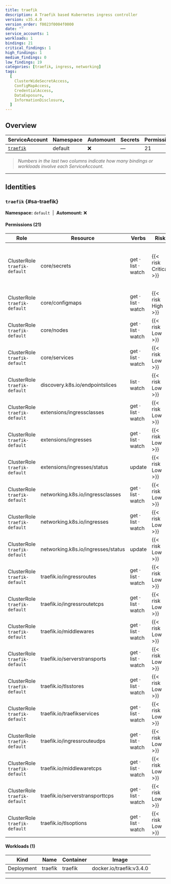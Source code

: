 ```yaml
---
title: traefik
description: A Traefik based Kubernetes ingress controller
version: v35.4.0
version_order: f0023f0004f0000
date: ""
service_accounts: 1
workloads: 1
bindings: 21
critical_findings: 1
high_findings: 1
medium_findings: 0
low_findings: 19
categories: [traefik, ingress, networking]
tags:
  [
    ClusterWideSecretAccess,
    ConfigMapAccess,
    CredentialAccess,
    DataExposure,
    InformationDisclosure,
  ]
---
```


## Overview

| ServiceAccount           | Namespace | Automount | Secrets | Permissions | Workloads |
| ------------------------ | --------- | --------- | ------- | ----------- | --------- |
| [`traefik`](#sa-traefik) | default   | ❌        | —       | 21          | 1         |

> _Numbers in the last two columns indicate how many bindings or workloads involve each ServiceAccount._

---

## Identities

### `traefik` {#sa-traefik}

**Namespace:** `default` &nbsp;|&nbsp; **Automount:** ❌

#### Permissions (21)

| Role                          | Resource                           | Verbs              | Risk                  | Tags                                                                                                                                |
| ----------------------------- | ---------------------------------- | ------------------ | --------------------- | ----------------------------------------------------------------------------------------------------------------------------------- |
| ClusterRole `traefik-default` | core/secrets                       | get · list · watch | {{< risk Critical >}} | {{< tag "ClusterWideSecretAccess" >}} {{< tag "CredentialAccess" >}} {{< tag "DataExposure" >}} {{< tag "InformationDisclosure" >}} |
| ClusterRole `traefik-default` | core/configmaps                    | get · list · watch | {{< risk High >}}     | {{< tag "ConfigMapAccess" >}} {{< tag "DataExposure" >}} {{< tag "InformationDisclosure" >}}                                        |
| ClusterRole `traefik-default` | core/nodes                         | get · list · watch | {{< risk Low >}}      |                                                                                                                                     |
| ClusterRole `traefik-default` | core/services                      | get · list · watch | {{< risk Low >}}      |                                                                                                                                     |
| ClusterRole `traefik-default` | discovery.k8s.io/endpointslices    | list · watch       | {{< risk Low >}}      |                                                                                                                                     |
| ClusterRole `traefik-default` | extensions/ingressclasses          | get · list · watch | {{< risk Low >}}      |                                                                                                                                     |
| ClusterRole `traefik-default` | extensions/ingresses               | get · list · watch | {{< risk Low >}}      |                                                                                                                                     |
| ClusterRole `traefik-default` | extensions/ingresses/status        | update             | {{< risk Low >}}      |                                                                                                                                     |
| ClusterRole `traefik-default` | networking.k8s.io/ingressclasses   | get · list · watch | {{< risk Low >}}      |                                                                                                                                     |
| ClusterRole `traefik-default` | networking.k8s.io/ingresses        | get · list · watch | {{< risk Low >}}      |                                                                                                                                     |
| ClusterRole `traefik-default` | networking.k8s.io/ingresses/status | update             | {{< risk Low >}}      |                                                                                                                                     |
| ClusterRole `traefik-default` | traefik.io/ingressroutes           | get · list · watch | {{< risk Low >}}      |                                                                                                                                     |
| ClusterRole `traefik-default` | traefik.io/ingressroutetcps        | get · list · watch | {{< risk Low >}}      |                                                                                                                                     |
| ClusterRole `traefik-default` | traefik.io/middlewares             | get · list · watch | {{< risk Low >}}      |                                                                                                                                     |
| ClusterRole `traefik-default` | traefik.io/serverstransports       | get · list · watch | {{< risk Low >}}      |                                                                                                                                     |
| ClusterRole `traefik-default` | traefik.io/tlsstores               | get · list · watch | {{< risk Low >}}      |                                                                                                                                     |
| ClusterRole `traefik-default` | traefik.io/traefikservices         | get · list · watch | {{< risk Low >}}      |                                                                                                                                     |
| ClusterRole `traefik-default` | traefik.io/ingressrouteudps        | get · list · watch | {{< risk Low >}}      |                                                                                                                                     |
| ClusterRole `traefik-default` | traefik.io/middlewaretcps          | get · list · watch | {{< risk Low >}}      |                                                                                                                                     |
| ClusterRole `traefik-default` | traefik.io/serverstransporttcps    | get · list · watch | {{< risk Low >}}      |                                                                                                                                     |
| ClusterRole `traefik-default` | traefik.io/tlsoptions              | get · list · watch | {{< risk Low >}}      |                                                                                                                                     |

#### Workloads (1)

| Kind       | Name    | Container | Image                    |
| ---------- | ------- | --------- | ------------------------ |
| Deployment | traefik | traefik   | docker.io/traefik:v3.4.0 |

---
